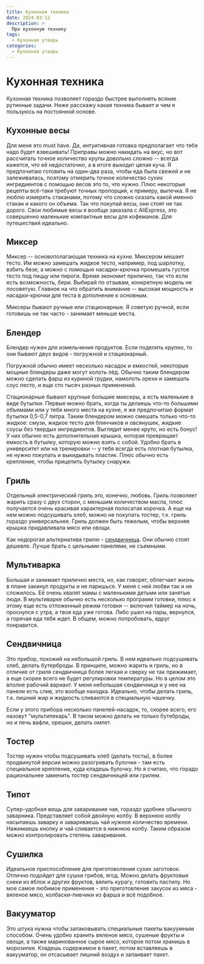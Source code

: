 ```yaml
---
title: Кухонная техника
date: 2024-03-12
description: >
  Про кухонную технику
tags:
  - Кухонная утварь
categories:
  - Кухонная утварь
---
```

# Кухонная техника

Кухонная техника позволяет гораздо быстрее выполнять всякие рутинные задачи. Ниже расскажу какая техника бывает и чем я пользуюсь на постоянной основе.

<!-- more -->

## Кухонные весы

Для меня это must have. Да, интуитивная готовка предполагает что тебе надо будет взвешивать! Приправы можно накидать на вкус, но вот рассчитать точное количество крупы довольно сложно -- всегда кажется, что её недостаточно, а в итоге выходит целая куча. Я предпочитаю готовить на один-два раза, чтобы еда была свежей и не залеживалась, поэтому отмерить точное количество сухих ингредиентов с помощью весов это то, что нужно. Плюс некоторые рецепты всё-таки требуют точных пропорций, к примеру, выпечка. Я не люблю измерять стаканами, потому что сложно сказать какой именно стакан и какого он объема. Так что покупай весы, они стоят не так дорого. Свои любимые весы я вообще заказала с AliExpress, это совершенно маленькие компактные весы для кофеманов. Для путешествий идеально.

## Миксер

Миксер -- основополагающая техника на кухне. Миксером мешает тесто. Им можно замешать жидкое тесто, например, под шарлотку, взбить безе, а можно с помощью насадки-крючка промешать густое тесто под пиццу или пироги. Время экономит прилично, так что если есть возможность, бери. Выбирай по отзывам, конкретную модель не посоветую. Главное на что обратить внимание -- высокая мощность и насадки-крючки для теста в дополнение к основным.

Миксеры бывают ручные или стационарные. Я советую ручной, если готовишь не так часто - занимает меньше места.

## Блендер

Блендер нужен для измельчения продуктов. Если поделить крупно, то они бывают двух видов - погружной и стационарный.

Погружной обычно имеет несколько насадок и емкостей, некоторые мощные блендеры даже могут колоть лёд. Обычно таким блендером можно сделать фарш из куриной грудки, намолоть орехи и замешать соус песто, и еще сто тысяч разных применений.

Стационарные бывают крупные большие миксеры, а есть маленькие в виде бутылки. Первые можно брать, когда ты делаешь что-то большими объемами или у тебя много места на кухне, я же предпочитаю формат бутылки 0,5-0,7 литра. Таким блендером можно смешать только что-то жидкое: смузи, жидкое тесто для блинчиков и овсянушек, жидкие соусы без твердых ингредиентов. Выглядит менее круто, но есть бонус! У них обычно есть дополнительная крышка, которая превращает емкость в бутылку, которую можно взять с собой. Удобно брать в университет или на тренировки -- у тебя всегда есть плотная бутылка, не нужно покупать и выкидывать пластик. Плюс обычно есть крепление, чтобы прицепить бутылку снаружи.

## Гриль

Отдельный электрический гриль это, конечно, любовь. Гриль позволяет жарить сразу с двух сторон, с меньшим количеством масла, плюс получается очень красивая характерная полосатая корочка. А еще на нем можно подсушивать хлеб, можно не покупать тостер, т.к. гриль гораздо универсальнее. Гриль должен быть тяжелым, чтобы верхняя крышка придавливала мясо или овощи.

Как недорогая альтернатива грилю - [сендвичница](#сендвичница). Они обычно стоят дешевле. Лучше брать с цельными панелями, не съемными.

## Мультиварка

Большая и занимает прилично места, но, как говорят, облегчает жизнь в плане закинул продукты и не паришься. У меня с ней любви так и не сложилось. Её очень хвалят мамы с маленькими детьми или занятые люди. В мультиварке обычно есть несколько программ готовки, плюс к этому еще есть отложенный режим готовки -- включил таймер на ночь, проснулся с утра, а твоя еда уже готова. Либо ушел на пары, вернулся, а горячая еда тебя ждет. В общем, можно попробовать, вдруг понравится.

## Сендвичница

Это прибор, похожий на небольшой гриль. В нем идеально подсушивать хлеб, делать бутерброды. В принципе, можно жарить и гриль, но в отличие от гриля сендвичница более легкая и сверху не так прижимает, а еще скорее всего не будет регулировки температуры. Но в целом это вполне рабочий вариант. У меня небольшая сендвичница и у нее на панели есть слив, это вообще находка. Идеально, чтобы делать гриль, т.к. лишний жир и жидкость сливаются в специальную чашечку. 

Если у этого прибора несколько панелей-насадок, то, скорее всего, его назовут "мультипекарь". В таком можно делать не только бутеброды, но и печь вафли, орешки, делать омлет.

## Тостер

Тостер нужен чтобы подсушивать хлеб (делать тосты), в более продвинутой версии можно разогревать булочки - там есть специальное крепление, куда кладешь булочку. Но я считаю, что горадо рациональнее заменить тостер сендвичницей или грилем.

## Типот

Супер-удобная вещь для заваривания чая, гораздо удобнее обычного заварника. Представляет собой двойную колбу. В верхнюю колбу насыпаешь заварку и завариваешь чай нужное количество времени. Нажимаешь кнопку и чай сливается в нижнюю колбу. Таким образом можно контролировать степень заваривания.

## Сушилка

Идеальное приспособление для приготоволения сухих заготовок. Отлично подойдет для сушки грибов, ягод. Можно делать фруктовые снеки из яблок и других фруктов, вялить курагу, готовить пастилу. Но мое самое любимое применение - это приготовление закусок из мяса - вяленое мясо, колбаски-пивчики из фарша и всё подобное.

## Вакууматор

Это штука нужна чтобы запаковывать специальные пакеты вакуумным способом. Очень удобно хранить вяленое мясо, сушеные фрукты и овощи, а также маринованное сырое мясо, которое потом хранишь в морозилке. Кладешь содержимое в пакет, потом вставляешь в вакууматор, он отсасывает лишний воздух и запаивает пакет.
